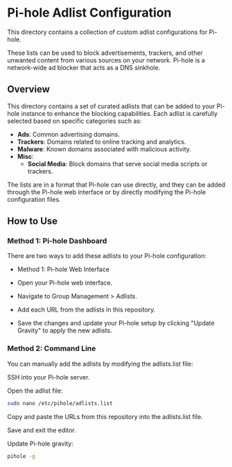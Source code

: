 # Pi-hole Adlist Configuration

This directory contains a collection of custom adlist configurations for Pi-hole. 

These lists can be used to block advertisements, trackers, and other unwanted content from various sources on your network. Pi-hole is a network-wide ad blocker that acts as a DNS sinkhole.

## Overview

This directory contains a set of curated adlists that can be added to your Pi-hole instance to enhance the blocking capabilities. Each adlist is carefully selected based on specific categories such as:

- **Ads**: Common advertising domains.
- **Trackers**: Domains related to online tracking and analytics.
- **Malware**: Known domains associated with malicious activity.
- **Misc**:
    - **Social Media**: Block domains that serve social media scripts or trackers.

The lists are in a format that Pi-hole can use directly, and they can be added through the Pi-hole web interface or by directly modifying the Pi-hole configuration files.

## How to Use

### Method 1: Pi-hole Dashboard

There are two ways to add these adlists to your Pi-hole configuration:

- Method 1: Pi-hole Web Interface

- Open your Pi-hole web interface.

- Navigate to Group Management > Adlists.

- Add each URL from the adlists in this repository.

- Save the changes and update your Pi-hole setup by clicking "Update Gravity" to apply the new adlists.

### Method 2: Command Line

You can manually add the adlists by modifying the adlists.list file:

SSH into your Pi-hole server.

Open the adlist file:

```bash
sudo nano /etc/pihole/adlists.list
```

Copy and paste the URLs from this repository into the adlists.list file.

Save and exit the editor.

Update Pi-hole gravity:

```bash
pihole -g
```